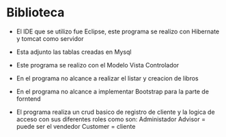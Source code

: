 # Biblioteca

- El IDE que se utilizo fue Eclipse, este programa se realizo con Hibernate y tomcat como servidor

- Esta adjunto las tablas creadas en Mysql

- Este programa se realizo con el Modelo Vista Controlador

- En el programa no alcance a realizar el listar y creacion de libros

- En el programa no alcance a implementar Bootstrap para la parte de forntend

- El programa realiza un crud basico de registro de cliente y la logica de acceso con sus diferentes roles como son:
  Administador
  Advisor = puede ser el vendedor
  Customer = cliente
